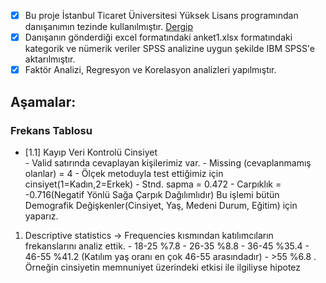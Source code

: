 - [x] Bu proje İstanbul Ticaret Üniversitesi Yüksek Lisans programından danışanımın tezinde kullanılmıştır. [Dergip](https://dergipark.org.tr/tr/pub/tje/issue/77800/1232934)
- [x] Danışanın gönderdiği excel formatındaki anket1.xlsx formatındaki kategorik ve nümerik veriler SPSS analizine uygun şekilde IBM SPSS'e aktarılmıştır.
- [x] Faktör Analizi, Regresyon ve Korelasyon analizleri yapılmıştır.
## Aşamalar:
### Frekans Tablosu 
- [1.1] Kayıp Veri Kontrolü
Cinsiyet    
            - Valid satırında cevaplayan kişilerimiz var. 
            - Missing (cevaplanmamış olanlar) = 4
            - Ölçek metoduyla test ettiğimiz için cinsiyet(1=Kadın,2=Erkek)
            - Stnd. sapma = 0.472
            - Carpıklık = -0.716(Negatif Yönlü Sağa Çarpık Dağılımlıdır)
  Bu işlemi bütün Demografik Değişkenler(Cinsiyet, Yaş, Medeni Durum, Eğitim) için yaparız.
1. Descriptive statistics -> Frequencies kısmından katılımcıların frekanslarını analiz ettik.
            - 18-25               %7.8
            - 26-35               %8.8
            - 36-45               %35.4
            - 46-55               %41.2              (Katılım yaş oranı en çok 46-55 arasındadır)
            - >55                 %6.8
. Örneğin cinsiyetin memnuniyet üzerindeki etkisi ile ilgiliyse hipotez
